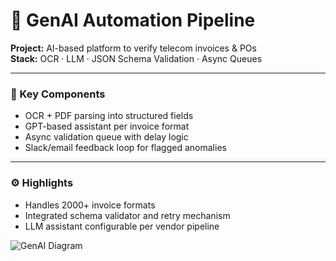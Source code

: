 # 🤖 GenAI Automation Pipeline

**Project:** AI-based platform to verify telecom invoices & POs  
**Stack:** OCR · LLM · JSON Schema Validation · Async Queues

---

### 🧩 Key Components
- OCR + PDF parsing into structured fields
- GPT-based assistant per invoice format
- Async validation queue with delay logic
- Slack/email feedback loop for flagged anomalies

---

### ⚙️ Highlights
- Handles 2000+ invoice formats
- Integrated schema validator and retry mechanism
- LLM assistant configurable per vendor pipeline

![GenAI Diagram](./genai-invoice-flow.png)
